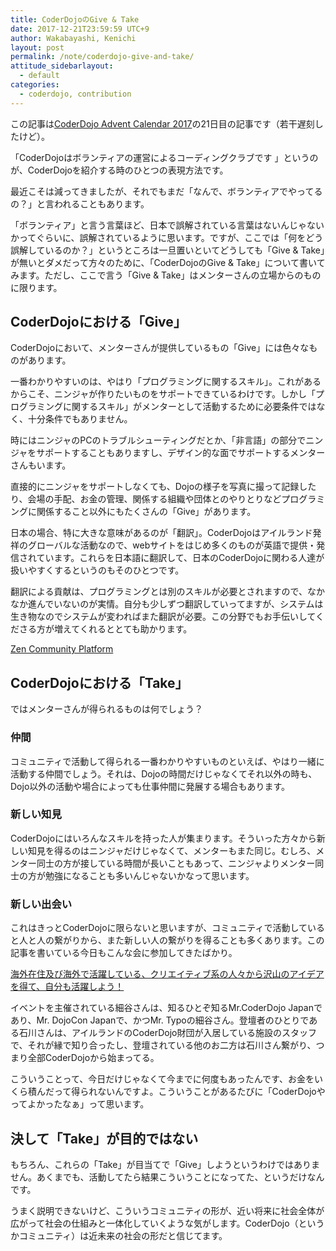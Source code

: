 ```yaml
---
title: CoderDojoのGive & Take
date: 2017-12-21T23:59:59 UTC+9
author: Wakabayashi, Kenichi
layout: post
permalink: /note/coderdojo-give-and-take/
attitude_sidebarlayout:
  - default
categories:
  - coderdojo, contribution
---
```

この記事は[CoderDojo Advent Calendar 2017](https://adventar.org/calendars/2184)の21日目の記事です（若干遅刻したけど）。

「CoderDojoはボランティアの運営によるコーディングクラブです	」というのが、CoderDojoを紹介する時のひとつの表現方法です。

最近こそは減ってきましたが、それでもまだ「なんで、ボランティアでやってるの？」と言われることもあります。

「ボランティア」と言う言葉ほど、日本で誤解されている言葉はないんじゃないかってぐらいに、誤解されているように思います。ですが、ここでは「何をどう誤解しているのか？」というところは一旦置いといてどうしても「Give &amp; Take」が無いとダメだって方々のために、「CoderDojoのGive &amp; Take」について書いてみます。ただし、ここで言う「Give &amp; Take」はメンターさんの立場からのものに限ります。

## CoderDojoにおける「Give」
CoderDojoにおいて、メンターさんが提供しているもの「Give」には色々なものがあります。

一番わかりやすいのは、やはり「プログラミングに関するスキル」。これがあるからこそ、ニンジャが作りたいものをサポートできているわけです。しかし「プログラミングに関するスキル」がメンターとして活動するために必要条件ではなく、十分条件でもありません。

時にはニンジャのPCのトラブルシューティングだとか、「非言語」の部分でニンジャをサポートすることもありますし、デザイン的な面でサポートするメンターさんもいます。

直接的にニンジャをサポートしなくても、Dojoの様子を写真に撮って記録したり、会場の手配、お金の管理、関係する組織や団体とのやりとりなどプログラミングに関係すること以外にもたくさんの「Give」があります。

日本の場合、特に大きな意味があるのが「翻訳」。CoderDojoはアイルランド発祥のグローバルな活動なので、webサイトをはじめ多くのものが英語で提供・発信されています。これらを日本語に翻訳して、日本のCoderDojoに関わる人達が扱いやすくするというのもそのひとつです。

翻訳による貢献は、プログラミングとは別のスキルが必要とされますので、なかなか進んでいないのが実情。自分も少しずつ翻訳していってますが、システムは生き物なのでシステムが変わればまた翻訳が必要。この分野でもお手伝いしてくださる方が増えてくれるととても助かります。

[Zen Community Platform](https://crowdin.com/project/zen-community-platform)

## CoderDojoにおける「Take」
ではメンターさんが得られるものは何でしょう？

### 仲間
コミュニティで活動して得られる一番わかりやすいものといえば、やはり一緒に活動する仲間でしょう。それは、Dojoの時間だけじゃなくてそれ以外の時も、Dojo以外の活動や場合によっても仕事仲間に発展する場合もあります。

### 新しい知見
CoderDojoにはいろんなスキルを持った人が集まります。そういった方々から新しい知見を得るのはニンジャだけじゃなくて、メンターもまた同じ。むしろ、メンター同士の方が接している時間が長いこともあって、ニンジャよりメンター同士の方が勉強になることも多いんじゃないかなって思います。

### 新しい出会い
これはきっとCoderDojoに限らないと思いますが、コミュニティで活動していると人と人の繋がりから、また新しい人の繋がりを得ることも多くあります。この記事を書いている今日もこんな会に参加してきたばかり。

[海外在住及び海外で活躍している、クリエイティブ系の人々から沢山のアイデアを得て、自分も活躍しよう！](http://eventregist.com/e/vS9cxZp0HG2k)

イベントを主催されている細谷さんは、知るひとぞ知るMr.CoderDojo Japanであり、Mr. DojoCon Japanで、かつMr. Typoの細谷さん。登壇者のひとりである石川さんは、アイルランドのCoderDojo財団が入居している施設のスタッフで、それが縁で知り合ったし、登壇されている他のお二方は石川さん繋がり、つまり全部CoderDojoから始まってる。

こういうことって、今日だけじゃなくて今までに何度もあったんです、お金をいくら積んだって得られないんですよ。こういうことがあるたびに「CoderDojoやってよかったなぁ」って思います。

## 決して「Take」が目的ではない
もちろん、これらの「Take」が目当てで「Give」しようというわけではありません。あくまでも、活動してたら結果こういうことになってた、というだけなんです。

うまく説明できないけど、こういうコミュニティの形が、近い将来に社会全体が広がって社会の仕組みと一体化していくような気がします。CoderDojo（というかコミュニティ）は近未来の社会の形だと信じてます。